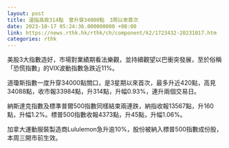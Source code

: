```yaml
---
layout: post
title: 道指高收314點　曾升穿34000點　3周以來首次
date: 2023-10-17 05:24:36.000000000 +08:00
link: https://news.rthk.hk/rthk/ch/component/k2/1723432-20231017.htm
categories: rthk
---
```


美股3大指數造好，市場對業績期看法樂觀，並持續觀望以巴衝突發展，至於俗稱「恐慌指數」的VIX波動指數急跌近11%。

道瓊斯指數一度升穿34000點關口，是3星期以來首次，最多升近420點，高見34088點，收市報33984點，升314點，升幅0.93%，連升兩個交易日。

納斯達克指數及標準普爾500指數同樣結束兩連跌，納指收報13567點，升160點，升幅1.2%。標普500指數收報4373點，升45點，升幅1.06%。

加拿大運動服裝製造商Lululemon急升逾10%，股份被納入標普500指數成份股，本周三開市前生效。
